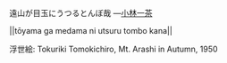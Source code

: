 遠山が目玉にうつるとんぼ哉
—[小林一茶](https://ja.wikipedia.org/wiki/小林一茶)

||tōyama ga medama ni utsuru tombo kana||

浮世絵: Tokuriki Tomokichiro, Mt. Arashi in Autumn, 1950